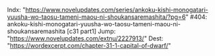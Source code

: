 Indx: "https://www.novelupdates.com/series/ankoku-kishi-monogatari-yuusha-wo-taosu-tameni-maou-ni-shoukansaremashita/?pg=6"
#404: ankoku-kishi-monogatari-yuusha-wo-taosu-tameni-maou-ni-shoukansaremashita [c31 part1]
Jump: "https://www.novelupdates.com/extnu/2227913/"
Dest: "https://wordexcerpt.com/chapter-31-1-capital-of-dwarf/"